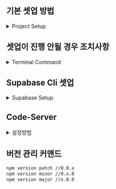## 기본 셋업 방법

<details>
<summary>Project Setup</summary>

### Setup

Make sure to install the dependencies:

```zsh
# yarn
bun install
```

### Development Server

```zsh
bun run dev
```

### Production

Build the application for production:

```zsh
bun run build
```

Locally preview production build:

```zsh
bun preview
```

### Nuxt 패키지 정보확인
```zsh
npx nuxi info
```

### Nuxt3 Edge Channel 설정법
> `package.json` 내에 `"nuxt": "npm:nuxt3@latest"` 처리



</details>

## 셋업이 진행 안될 경우 조치사항

<details>
<summary>Terminal Command</summary>

```zsh
// bun.lockb, node_modules 삭제, .nuxt 삭제 
bun install 진행
```

```zsh
rm -rf node_modules
rm -rf bun.lockb
rm -rf .nuxt
bun pm cache rm
bun install
```

</details>

## Supabase Cli 셋업
<details>
<summary>Supabase Setup</summary>

#### 패키지 설치
```zsh
bun add supabase@">=1.8.1" --dev
```

#### 로그인 및 토큰 확인 url
> https://supabase.com/dashboard/account/tokens

```zsh
bun supabase:login
```

#### Typescript 자동생성
> `package.json` 스크립트 영역에 아래와 같이 추가
```package.json
"supabase:type": "supabase gen types typescript --project-id ${PROJECT Reference ID} --schema public > types/supabase.ts"
```

</details>

## Code-Server 
<details>
<summary>설정방법</summary>

### Code-Server 포트 설정방법(devTool 내 vscode 실행방법)
```zsh
PORT=3080 code-server
```

### Code-Server 설치 방법
```zsh
brew install code-server
```
> 하단 링크 참조
> [참조링크1:vscode server](https://code.visualstudio.com/docs/remote/vscode-server)
> [참조링크2:tunnels](https://code.visualstudio.com/docs/remote/tunnels#_using-the-vs-code-ui)

</details>

## 버전 관리 커맨드

```zsh
npm version patch //0.0.x
npm version minor //0.x.0
npm version major //x.0.0
```

